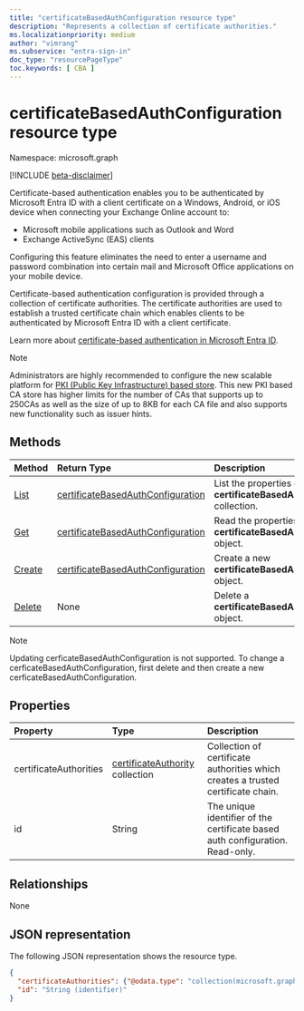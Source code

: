 ```yaml
---
title: "certificateBasedAuthConfiguration resource type"
description: "Represents a collection of certificate authorities."
ms.localizationpriority: medium
author: "vimrang"
ms.subservice: "entra-sign-in"
doc_type: "resourcePageType"
toc.keywords: [ CBA ]
---
```


# certificateBasedAuthConfiguration resource type

Namespace: microsoft.graph

[!INCLUDE [beta-disclaimer](../../includes/beta-disclaimer.md)]

Certificate-based authentication enables you to be authenticated by Microsoft Entra ID with a client certificate on a Windows, Android, or iOS device when connecting your Exchange Online account to:

- Microsoft mobile applications such as Outlook and Word
- Exchange ActiveSync (EAS) clients

Configuring this feature eliminates the need to enter a username and password combination into certain mail and Microsoft Office applications on your mobile device.

Certificate-based authentication configuration is provided through a collection of certificate authorities. The certificate authorities are used to establish a trusted certificate chain which enables clients to be authenticated by Microsoft Entra ID with a client certificate.

Learn more about [certificate-based authentication in Microsoft Entra ID](/azure/active-directory/authentication/active-directory-certificate-based-authentication-get-started).

>[!NOTE]
>Administrators are highly recommended to configure the new scalable platform for [PKI (Public Key Infrastructure) based store](certificatebasedauthpki.md). This new PKI based CA store has higher limits for the number of CAs that supports up to 250CAs as well as the size of up to 8KB for each CA file and also supports new functionality such as issuer hints.  

## Methods

| Method       | Return Type | Description |
|:-------------|:------------|:------------|
| [List](../api/certificatebasedauthconfiguration-list.md) | [certificateBasedAuthConfiguration](certificatebasedauthconfiguration.md) | List the properties of the **certificateBasedAuthConfiguration** collection. |
| [Get](../api/certificatebasedauthconfiguration-get.md) | [certificateBasedAuthConfiguration](certificatebasedauthconfiguration.md) | Read the properties of a **certificateBasedAuthConfiguration** object. |
| [Create](../api/certificatebasedauthconfiguration-post-certificatebasedauthconfiguration.md) | [certificateBasedAuthConfiguration](certificatebasedauthconfiguration.md) | Create a new **certificateBasedAuthConfiguration** object. |
| [Delete](../api/certificatebasedauthconfiguration-delete.md) | None | Delete a **certificateBasedAuthConfiguration** object. |

>[!NOTE]
>Updating cerficateBasedAuthConfiguration is not supported. To change a cerficateBasedAuthConfiguration, first delete and then create a new cerficateBasedAuthConfiguration.

## Properties

| Property     | Type        | Description |
|:-------------|:------------|:------------|
|certificateAuthorities|[certificateAuthority](certificateauthority.md) collection|Collection of certificate authorities which creates a trusted certificate chain.|
|id|String|The unique identifier of the certificate based auth configuration. Read-only.|

## Relationships

None

## JSON representation

The following JSON representation shows the resource type.

<!-- {
  "blockType": "resource",
  "optionalProperties": [

  ],
  "@odata.type": "microsoft.graph.certificateBasedAuthConfiguration",
  "keyProperty": "id"
}-->

```json
{
  "certificateAuthorities": {"@odata.type": "collection(microsoft.graph.certificateAuthority)"},
  "id": "String (identifier)"
}
```

<!-- uuid: 16cd6b66-4b1a-43a1-adaf-3a886856ed98
2019-02-04 14:57:30 UTC -->
<!-- {
  "type": "#page.annotation",
  "description": "certificateBasedAuthConfiguration resource",
  "keywords": "",
  "section": "documentation",
  "tocPath": ""
}-->
